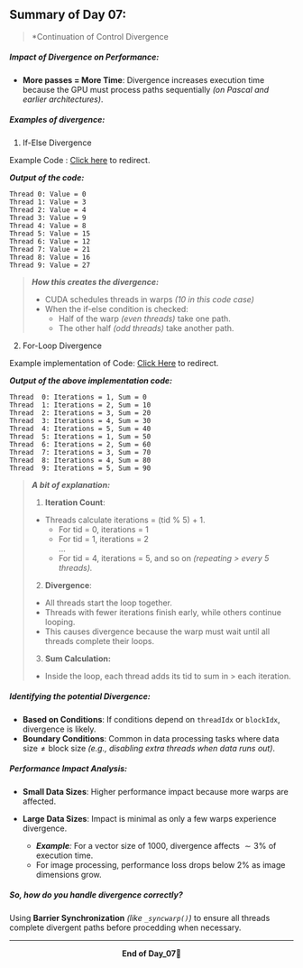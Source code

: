 ## Summary of Day 07:

> *Continuation of Control Divergence

##### Impact of Divergence on Performance:

- **More passes = More Time**: Divergence increases execution time because the GPU must process paths sequentially _(on Pascal and earlier architectures)_.

##### Examples of divergence:

1. If-Else Divergence

Example Code : [Click here](./if-else_diverge.cu) to redirect.

**_Output of the code:_**
```shell
Thread 0: Value = 0
Thread 1: Value = 3
Thread 2: Value = 4
Thread 3: Value = 9
Thread 4: Value = 8
Thread 5: Value = 15
Thread 6: Value = 12
Thread 7: Value = 21
Thread 8: Value = 16
Thread 9: Value = 27
```

> _**How this creates the divergence:**_
> - CUDA schedules threads in warps _(10 in this code case)_
> - When the if-else condition is checked:
>   - Half of the warp _(even threads)_ take one path.
>   - The other half _(odd threads)_ take another path.

2. For-Loop Divergence

Example implementation of Code: [Click Here](./loops_warp_divergence.cu) to redirect.

_**Output of the above implementation code:**_

```shell
Thread  0: Iterations = 1, Sum = 0
Thread  1: Iterations = 2, Sum = 10
Thread  2: Iterations = 3, Sum = 20
Thread  3: Iterations = 4, Sum = 30
Thread  4: Iterations = 5, Sum = 40
Thread  5: Iterations = 1, Sum = 50
Thread  6: Iterations = 2, Sum = 60
Thread  7: Iterations = 3, Sum = 70
Thread  8: Iterations = 4, Sum = 80
Thread  9: Iterations = 5, Sum = 90
```
> **_A bit of explanation:_**
> 1. **Iteration Count**:
>- Threads calculate iterations = (tid % 5) + 1.
>   - For tid = 0, iterations = 1
>   - For tid = 1, iterations = 2 \
>       ...
>   - For tid = 4, iterations = 5, and so on _(repeating > every 5 threads)._
> 2. **Divergence**:
> - All threads start the loop together.
> - Threads with fewer iterations finish early, while others continue looping.
> - This causes divergence because the warp must wait until all threads complete their loops.
> 3. **Sum Calculation:**
> - Inside the loop, each thread adds its tid to sum in > each iteration.

##### Identifying the potential Divergence:
- **Based on Conditions**: If conditions depend on `threadIdx` or `blockIdx`, divergence is likely.
- **Boundary Conditions**: Common in data processing tasks where $\text{data size} ≠ \text{block size}$ _(e.g., disabling extra threads when data runs out)_.

##### Performance Impact Analysis:

- **Small Data Sizes**: Higher performance impact because more warps are affected.
- **Large Data Sizes**: Impact is minimal as only a few warps experience divergence.

    - _**Example**:_ For a vector size of $1000$, divergence affects $\sim3\%$ of execution time.
    - For image processing, performance loss drops below $2\%$ as image dimensions grow.

##### So, how do you handle divergence correctly?
Using **Barrier Synchronization** _(like `_syncwarp()`)_ to ensure all threads complete divergent paths before procedding when necessary. 


---
<div align="center">
    <b>
        End of Day_07🫡
    </b>
</div>